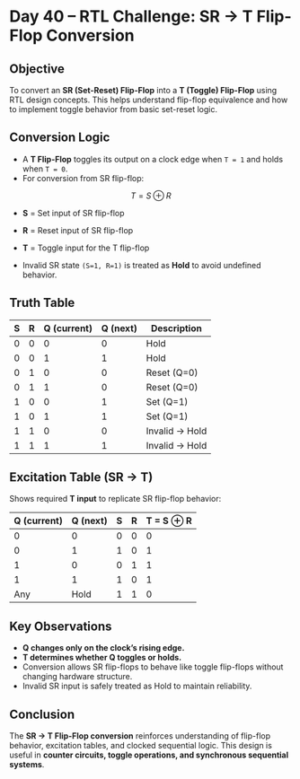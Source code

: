 # Day 40 – RTL Challenge: SR → T Flip-Flop Conversion

## Objective

To convert an **SR (Set-Reset) Flip-Flop** into a **T (Toggle) Flip-Flop** using RTL design concepts. This helps understand flip-flop equivalence and how to implement toggle behavior from basic set-reset logic.

## Conversion Logic

* A **T Flip-Flop** toggles its output on a clock edge when `T = 1` and holds when `T = 0`.
* For conversion from SR flip-flop:

$$
T = S \oplus R
$$

* **S** = Set input of SR flip-flop

* **R** = Reset input of SR flip-flop

* **T** = Toggle input for the T flip-flop

* Invalid SR state `(S=1, R=1)` is treated as **Hold** to avoid undefined behavior.

## Truth Table

| S | R | Q (current) | Q (next) | Description    |
| - | - | ----------- | -------- | -------------- |
| 0 | 0 | 0           | 0        | Hold           |
| 0 | 0 | 1           | 1        | Hold           |
| 0 | 1 | 0           | 0        | Reset (Q=0)    |
| 0 | 1 | 1           | 0        | Reset (Q=0)    |
| 1 | 0 | 0           | 1        | Set (Q=1)      |
| 1 | 0 | 1           | 1        | Set (Q=1)      |
| 1 | 1 | 0           | 0        | Invalid → Hold |
| 1 | 1 | 1           | 1        | Invalid → Hold |

## Excitation Table (SR → T)

Shows required **T input** to replicate SR flip-flop behavior:

| Q (current) | Q (next) | S | R | T = S ⊕ R |
| ----------- | -------- | - | - | --------- |
| 0           | 0        | 0 | 0 | 0         |
| 0           | 1        | 1 | 0 | 1         |
| 1           | 0        | 0 | 1 | 1         |
| 1           | 1        | 1 | 0 | 1         |
| Any         | Hold     | 1 | 1 | 0         |


## Key Observations

* **Q changes only on the clock’s rising edge.**
* **T determines whether Q toggles or holds.**
* Conversion allows SR flip-flops to behave like toggle flip-flops without changing hardware structure.
* Invalid SR input is safely treated as Hold to maintain reliability.


## Conclusion

The **SR → T Flip-Flop conversion** reinforces understanding of flip-flop behavior, excitation tables, and clocked sequential logic. This design is useful in **counter circuits, toggle operations, and synchronous sequential systems**.
